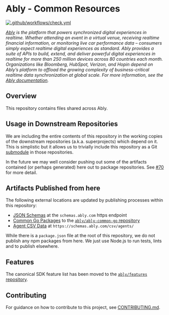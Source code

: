 # Ably - Common Resources

[![.github/workflows/check.yml](https://github.com/ably/ably-common/actions/workflows/check.yml/badge.svg)](https://github.com/ably/ably-common/actions/workflows/check.yml)

_[Ably](https://ably.com) is the platform that powers synchronized digital experiences in realtime. Whether attending an event in a virtual venue, receiving realtime financial information, or monitoring live car performance data – consumers simply expect realtime digital experiences as standard. Ably provides a suite of APIs to build, extend, and deliver powerful digital experiences in realtime for more than 250 million devices across 80 countries each month. Organizations like Bloomberg, HubSpot, Verizon, and Hopin depend on Ably’s platform to offload the growing complexity of business-critical realtime data synchronization at global scale. For more information, see the [Ably documentation](https://ably.com/docs)._

## Overview

This repository contains files shared across Ably.

## Usage in Downstream Repositories

We are including the entire contents of this repository in the working copies of the downstream repositories (a.k.a. superprojects) which depend on it. This is simplistic but it allows us to trivially include this repository as a Git [submodule](https://git-scm.com/docs/gitsubmodules) in those repositories.

In the future we may well consider pushing out some of the artifacts contained (or perhaps generated) here out to package repositories.
See [#70](https://github.com/ably/ably-common/issues/70) for more detail.

## Artifacts Published from here

The following external locations are updated by publishing processes within this repository:

- [JSON Schemas](json-schemas/) at the `schemas.ably.com` https endpoint
- [Common Go Packages](protocol/) to the [`ably/ably-common-go` repository](https://github.com/ably/ably-common-go)
- [Agent CSV Data](protocol/README.md#agent-csv-data) at `https://schemas.ably.com/csv/agents/`

While there is a `package.json` file at the root of this repository, we do not publish any npm packages from here.
We just use Node.js to run tests, lints and to publish elsewhere.

## Features

The canonical SDK feature list has been moved to the [`ably/features` repository](https://github.com/ably/features).

## Contributing

For guidance on how to contribute to this project, see [CONTRIBUTING.md](CONTRIBUTING.md).
